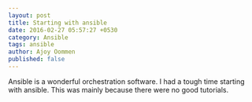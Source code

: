 ```yaml
---
layout: post
title: Starting with ansible
date: 2016-02-27 05:57:27 +0530
category: Ansible
tags: ansible
author: Ajoy Oommen
published: false
---
```

Ansible is a wonderful orchestration software. I had a tough time starting with ansible. This was mainly because there were no good tutorials.